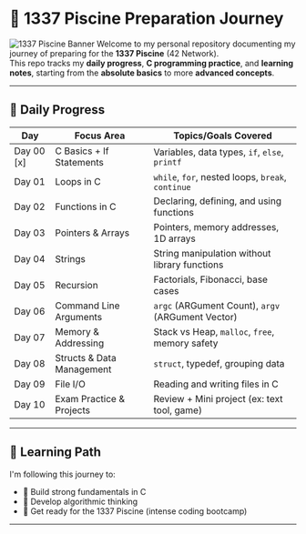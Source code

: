 # 🧠 1337 Piscine Preparation Journey
![1337 Piscine Banner](https://sdmntpritalynorth.oaiusercontent.com/files/00000000-d84c-6246-8c03-109ec4b0c1b2/raw?se=2025-05-14T16%3A58%3A53Z&sp=r&sv=2024-08-04&sr=b&scid=00000000-0000-0000-0000-000000000000&skoid=b32d65cd-c8f1-46fb-90df-c208671889d4&sktid=a48cca56-e6da-484e-a814-9c849652bcb3&skt=2025-05-14T07%3A59%3A13Z&ske=2025-05-15T07%3A59%3A13Z&sks=b&skv=2024-08-04&sig=Ri0wLEHUqXKxg5gwZMAIWSWOsLvCUSWDB6LXj28HQ7g%3D)
Welcome to my personal repository documenting my journey of preparing for the **1337 Piscine** (42 Network).  
This repo tracks my **daily progress**, **C programming practice**, and **learning notes**, starting from the **absolute basics** to more **advanced concepts**.

---

## 📅 Daily Progress

| Day    | Focus Area                   | Topics/Goals Covered                         |
|--------|------------------------------|----------------------------------------------|
| Day 00 [x]| C Basics + If Statements     | Variables, data types, `if`, `else`, `printf` |
| Day 01 | Loops in C                   | `while`, `for`, nested loops, `break`, `continue` |
| Day 02 | Functions in C               | Declaring, defining, and using functions     |
| Day 03 | Pointers & Arrays            | Pointers, memory addresses, 1D arrays        |
| Day 04 | Strings                      | String manipulation without library functions |
| Day 05 | Recursion                    | Factorials, Fibonacci, base cases            |
| Day 06 | Command Line Arguments                 | `argc` (ARGument Count), `argv` (ARGument Vector)       |
| Day 07 | Memory & Addressing          | Stack vs Heap, `malloc`, `free`, memory safety |
| Day 08 | Structs & Data Management    | `struct`, typedef, grouping data             |
| Day 09 | File I/O                     | Reading and writing files in C               |
| Day 10 | Exam Practice & Projects     | Review + Mini project (ex: text tool, game)  |

---

## 🧭 Learning Path

I'm following this journey to:

- 🔁 Build strong fundamentals in C
- 🧠 Develop algorithmic thinking
- 🔧 Get ready for the 1337 Piscine (intense coding bootcamp)

---
